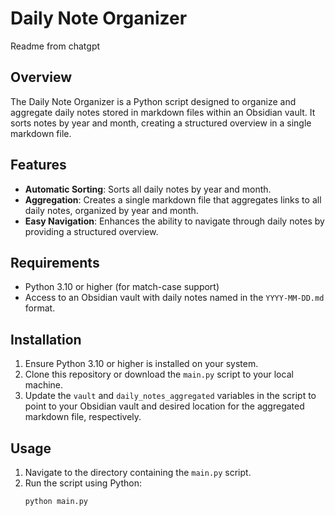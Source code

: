 # Daily Note Organizer
Readme from chatgpt

## Overview
The Daily Note Organizer is a Python script designed to organize and aggregate daily notes stored in markdown files within an Obsidian vault. It sorts notes by year and month, creating a structured overview in a single markdown file.

## Features
- **Automatic Sorting**: Sorts all daily notes by year and month.
- **Aggregation**: Creates a single markdown file that aggregates links to all daily notes, organized by year and month.
- **Easy Navigation**: Enhances the ability to navigate through daily notes by providing a structured overview.

## Requirements
- Python 3.10 or higher (for match-case support)
- Access to an Obsidian vault with daily notes named in the `YYYY-MM-DD.md` format.

## Installation
1. Ensure Python 3.10 or higher is installed on your system.
2. Clone this repository or download the `main.py` script to your local machine.
3. Update the `vault` and `daily_notes_aggregated` variables in the script to point to your Obsidian vault and desired location for the aggregated markdown file, respectively.

## Usage
1. Navigate to the directory containing the `main.py` script.
2. Run the script using Python:
   ```shell
   python main.py